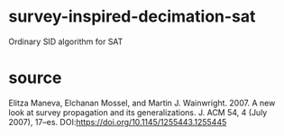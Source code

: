 # survey-inspired-decimation-sat

Ordinary SID algorithm for SAT

# source

Elitza Maneva, Elchanan Mossel, and Martin J. Wainwright. 2007. A new look at survey propagation and its generalizations. J. ACM 54, 4 (July 2007), 17–es. DOI:https://doi.org/10.1145/1255443.1255445
